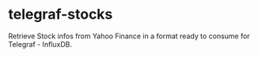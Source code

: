 # telegraf-stocks
Retrieve Stock infos from Yahoo Finance in a format ready to consume for Telegraf - InfluxDB.
